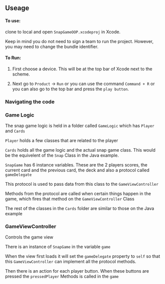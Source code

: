## Useage

#### To use: 
clone to local and open ```SnapGameOOP.xcodeproj``` in Xcode. 

Keep in mind you do not need to sign a team to run the project. However, you may need to change the bundle identifier. 

####  To Run: 
1. First choose a device. This will be at the top bar of Xcode next to the scheme.

2. Next go to `Product` -> `Run` or you can use the command `Command + R` or you can also go to the top bar and press the `play button`.

### Navigating the code
### Game Logic
The snap game logic is held in a folder called `GameLogic` which has `Player` and `Cards` 

`Player` holds a few classes that are related to the player

`Cards` holds all the game logic and the actual snap game class. This would be the equivelent of the `Snap` Class in the Java example.

`SnapGame` 
has 6 instance variables. These are the 2 players scores, the current card and the previous card, the deck and also a protocol called `gameDelegate`

This protocol is used to pass data from this class to the `GameViewController`

Methods from the protocol are called when certain things happen in the game, which fires that method on the `GameViewController` Class

The rest of the classes in the `Cards` folder are similar to those on the Java example

### GameViewController
Controls the game view

There is an instance of `SnapGame` in the variable `game`

When the view first loads it will set the `gameDelegate` property to `self` so that this `GameViewController` can implement all the protocol methods.

Then there is an action for each player button. When these buttons are pressed the `pressedPlayer` Methods is called in the `game`
